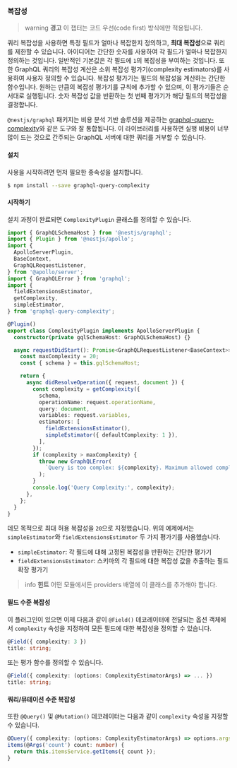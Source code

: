 ### 복잡성

> warning **경고** 이 챕터는 코드 우선(code first) 방식에만 적용됩니다.

쿼리 복잡성을 사용하면 특정 필드가 얼마나 복잡한지 정의하고, **최대 복잡성**으로 쿼리를 제한할 수 있습니다. 아이디어는 간단한 숫자를 사용하여 각 필드가 얼마나 복잡한지 정의하는 것입니다. 일반적인 기본값은 각 필드에 `1`의 복잡성을 부여하는 것입니다. 또한 GraphQL 쿼리의 복잡성 계산은 소위 복잡성 평가기(complexity estimators)를 사용하여 사용자 정의할 수 있습니다. 복잡성 평가기는 필드의 복잡성을 계산하는 간단한 함수입니다. 원하는 만큼의 복잡성 평가기를 규칙에 추가할 수 있으며, 이 평가기들은 순서대로 실행됩니다. 숫자 복잡성 값을 반환하는 첫 번째 평가기가 해당 필드의 복잡성을 결정합니다.

`@nestjs/graphql` 패키지는 비용 분석 기반 솔루션을 제공하는 [graphql-query-complexity](https://github.com/slicknode/graphql-query-complexity)와 같은 도구와 잘 통합됩니다. 이 라이브러리를 사용하면 실행 비용이 너무 많이 드는 것으로 간주되는 GraphQL 서버에 대한 쿼리를 거부할 수 있습니다.

#### 설치

사용을 시작하려면 먼저 필요한 종속성을 설치합니다.

```bash
$ npm install --save graphql-query-complexity
```

#### 시작하기

설치 과정이 완료되면 `ComplexityPlugin` 클래스를 정의할 수 있습니다.

```typescript
import { GraphQLSchemaHost } from '@nestjs/graphql';
import { Plugin } from '@nestjs/apollo';
import {
  ApolloServerPlugin,
  BaseContext,
  GraphQLRequestListener,
} from '@apollo/server';
import { GraphQLError } from 'graphql';
import {
  fieldExtensionsEstimator,
  getComplexity,
  simpleEstimator,
} from 'graphql-query-complexity';

@Plugin()
export class ComplexityPlugin implements ApolloServerPlugin {
  constructor(private gqlSchemaHost: GraphQLSchemaHost) {}

  async requestDidStart(): Promise<GraphQLRequestListener<BaseContext>> {
    const maxComplexity = 20;
    const { schema } = this.gqlSchemaHost;

    return {
      async didResolveOperation({ request, document }) {
        const complexity = getComplexity({
          schema,
          operationName: request.operationName,
          query: document,
          variables: request.variables,
          estimators: [
            fieldExtensionsEstimator(),
            simpleEstimator({ defaultComplexity: 1 }),
          ],
        });
        if (complexity > maxComplexity) {
          throw new GraphQLError(
            `Query is too complex: ${complexity}. Maximum allowed complexity: ${maxComplexity}`,
          );
        }
        console.log('Query Complexity:', complexity);
      },
    };
  }
}
```

데모 목적으로 최대 허용 복잡성을 `20`으로 지정했습니다. 위의 예제에서는 `simpleEstimator`와 `fieldExtensionsEstimator` 두 가지 평가기를 사용했습니다.

- `simpleEstimator`: 각 필드에 대해 고정된 복잡성을 반환하는 간단한 평가기
- `fieldExtensionsEstimator`: 스키마의 각 필드에 대한 복잡성 값을 추출하는 필드 확장 평가기

> info **힌트** 어떤 모듈에서든 providers 배열에 이 클래스를 추가해야 합니다.

#### 필드 수준 복잡성

이 플러그인이 있으면 이제 다음과 같이 `@Field()` 데코레이터에 전달되는 옵션 객체에서 `complexity` 속성을 지정하여 모든 필드에 대한 복잡성을 정의할 수 있습니다.

```typescript
@Field({ complexity: 3 })
title: string;
```

또는 평가 함수를 정의할 수 있습니다.

```typescript
@Field({ complexity: (options: ComplexityEstimatorArgs) => ... })
title: string;
```

#### 쿼리/뮤테이션 수준 복잡성

또한 `@Query()` 및 `@Mutation()` 데코레이터는 다음과 같이 `complexity` 속성을 지정할 수 있습니다.

```typescript
@Query({ complexity: (options: ComplexityEstimatorArgs) => options.args.count * options.childComplexity })
items(@Args('count') count: number) {
  return this.itemsService.getItems({ count });
}
```